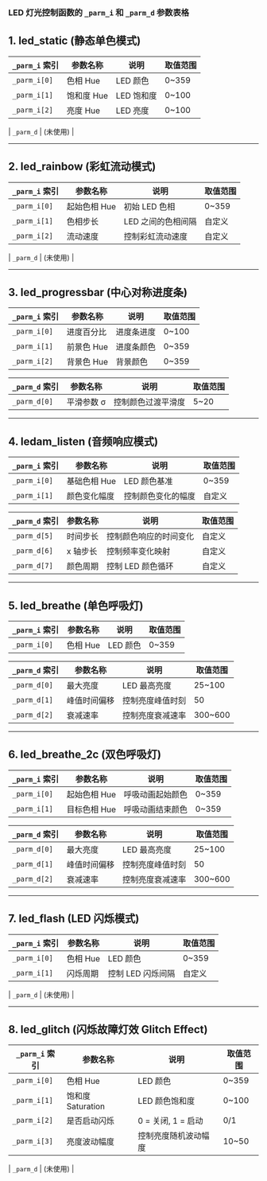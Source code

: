 ### **LED 灯光控制函数的 `_parm_i` 和 `_parm_d` 参数表格**


## **1. led_static (静态单色模式)**

| `_parm_i` 索引 | 参数名称  | 说明                | 取值范围  |
|--------------|---------|-----------------|--------|
| `_parm_i[0]` | 色相 Hue | LED 颜色       | 0~359  |
| `_parm_i[1]` | 饱和度 Hue | LED 饱和度       | 0~100  |
| `_parm_i[2]` | 亮度 Hue | LED 亮度       | 0~100  |

| `_parm_d` | (未使用) |

---

## **2. led_rainbow (彩虹流动模式)**

| `_parm_i` 索引 | 参数名称   | 说明                   | 取值范围  |
|--------------|----------|--------------------|--------|
| `_parm_i[0]` | 起始色相 Hue | 初始 LED 色相        | 0~359  |
| `_parm_i[1]` | 色相步长 | LED 之间的色相间隔  | 自定义 |
| `_parm_i[2]` | 流动速度 | 控制彩虹流动速度    | 自定义 |

| `_parm_d` | (未使用) |

---

## **3. led_progressbar (中心对称进度条)**

| `_parm_i` 索引 | 参数名称     | 说明               | 取值范围  |
|--------------|-----------|----------------|--------|
| `_parm_i[0]` | 进度百分比  | 进度条进度       | 0~100  |
| `_parm_i[1]` | 前景色 Hue | 进度条颜色       | 0~359  |
| `_parm_i[2]` | 背景色 Hue | 背景颜色         | 0~359  |

| `_parm_d` 索引 | 参数名称  | 说明                   | 取值范围 |
|--------------|--------|--------------------|------|
| `_parm_d[0]` | 平滑参数 σ | 控制颜色过渡平滑度 | 5~20 |

---

## **4. ledam_listen (音频响应模式)**

| `_parm_i` 索引 | 参数名称    | 说明                   | 取值范围 |
|--------------|-----------|--------------------|------|
| `_parm_i[0]` | 基础色相 Hue | LED 颜色基准       | 0~359 |
| `_parm_i[1]` | 颜色变化幅度 | 控制颜色变化的幅度 | 自定义 |

| `_parm_d` 索引 | 参数名称    | 说明                | 取值范围 |
|--------------|-----------|-----------------|------|
| `_parm_d[5]` | 时间步长    | 控制颜色响应的时间变化 | 自定义 |
| `_parm_d[6]` | x 轴步长   | 控制频率变化映射      | 自定义 |
| `_parm_d[7]` | 颜色周期   | 控制 LED 颜色循环    | 自定义 |

---

## **5. led_breathe (单色呼吸灯)**

| `_parm_i` 索引 | 参数名称  | 说明                | 取值范围  |
|--------------|---------|-----------------|--------|
| `_parm_i[0]` | 色相 Hue | LED 颜色       | 0~359  |

| `_parm_d` 索引 | 参数名称    | 说明                | 取值范围 |
|--------------|-----------|-----------------|------|
| `_parm_d[0]` | 最大亮度    | LED 最高亮度       | 25~100 |
| `_parm_d[1]` | 峰值时间偏移 | 控制亮度峰值时刻    | 50     |
| `_parm_d[2]` | 衰减速率    | 控制亮度衰减速率    | 300~600 |

---

## **6. led_breathe_2c (双色呼吸灯)**

| `_parm_i` 索引 | 参数名称      | 说明               | 取值范围  |
|--------------|------------|----------------|--------|
| `_parm_i[0]` | 起始色相 Hue | 呼吸动画起始颜色 | 0~359  |
| `_parm_i[1]` | 目标色相 Hue | 呼吸动画结束颜色 | 0~359  |

| `_parm_d` 索引 | 参数名称    | 说明                | 取值范围 |
|--------------|-----------|-----------------|------|
| `_parm_d[0]` | 最大亮度    | LED 最高亮度       | 25~100 |
| `_parm_d[1]` | 峰值时间偏移 | 控制亮度峰值时刻    | 50     |
| `_parm_d[2]` | 衰减速率    | 控制亮度衰减速率    | 300~600 |

---

## **7. led_flash (LED 闪烁模式)**

| `_parm_i` 索引 | 参数名称      | 说明              | 取值范围  |
|--------------|------------|---------------|--------|
| `_parm_i[0]` | 色相 Hue     | LED 颜色      | 0~359  |
| `_parm_i[1]` | 闪烁周期     | 控制 LED 闪烁间隔 | 自定义 |

| `_parm_d` | (未使用) |

---

## **8. led_glitch (闪烁故障灯效 Glitch Effect)**

| `_parm_i` 索引 | 参数名称      | 说明               | 取值范围  |
|--------------|------------|----------------|--------|
| `_parm_i[0]` | 色相 Hue     | LED 颜色        | 0~359  |
| `_parm_i[1]` | 饱和度 Saturation | LED 颜色饱和度 | 0~100  |
| `_parm_i[2]` | 是否启动闪烁 | 0 = 关闭, 1 = 启动 | 0/1    |
| `_parm_i[3]` | 亮度波动幅度 | 控制亮度随机波动幅度 | 10~50  |

| `_parm_d` | (未使用) |
